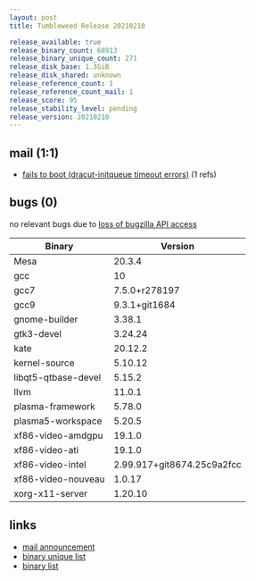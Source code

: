 ```yaml
---
layout: post
title: Tumbleweed Release 20210210

release_available: true
release_binary_count: 68913
release_binary_unique_count: 271
release_disk_base: 1.3GiB
release_disk_shared: unknown
release_reference_count: 1
release_reference_count_mail: 1
release_score: 95
release_stability_level: pending
release_version: 20210210
---
```


## mail (1:1)

- [fails to boot (dracut-initqueue timeout errors)](https://github.com/boombatower/tumbleweed-review/issues/10) (1 refs)

## bugs (0)

<!--more-->

no relevant bugs due to [loss of bugzilla API access](https://bugzilla.opensuse.org/show_bug.cgi?id=1157722)

Binary | Version
--- | ---
Mesa | 20.3.4
gcc | 10
gcc7 | 7.5.0+r278197
gcc9 | 9.3.1+git1684
gnome-builder | 3.38.1
gtk3-devel | 3.24.24
kate | 20.12.2
kernel-source | 5.10.12
libqt5-qtbase-devel | 5.15.2
llvm | 11.0.1
plasma-framework | 5.78.0
plasma5-workspace | 5.20.5
xf86-video-amdgpu | 19.1.0
xf86-video-ati | 19.1.0
xf86-video-intel | 2.99.917+git8674.25c9a2fcc
xf86-video-nouveau | 1.0.17
xorg-x11-server | 1.20.10

## links

- [mail announcement](https://github.com/boombatower/tumbleweed-review/issues/10)
- [binary unique list](http://download.opensuse.org/history/20210210/rpm.unique.list)
- [binary list](http://download.opensuse.org/history/20210210/rpm.list)
